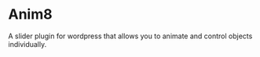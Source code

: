 Anim8
=====

A slider plugin for wordpress that allows you to animate and control objects individually.
